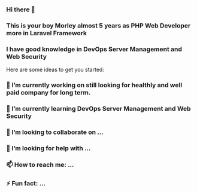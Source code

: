 ### Hi there 👋
### This is your boy Morley almost 5 years as PHP Web Developer more in Laravel Framework
### I have good knowledge in DevOps Server Management and Web Security

Here are some ideas to get you started:

### 🔭 I’m currently working on still looking for healthly and well paid company for long term.
### 🌱 I’m currently learning DevOps Server Management and Web Security
### 👯 I’m looking to collaborate on ...
### 🤔 I’m looking for help with ...
### 📫 How to reach me: ...
### ⚡ Fun fact: ...

